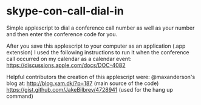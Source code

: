 skype-con-call-dial-in
======================

Simple applescript to dial a conference call number as well as your number and then enter the conference code for you.

After you save this applescript to your computer as an application (.app extension) I used the following instructions to run it when the conference call occurred on my calendar as a calendar event:
https://discussions.apple.com/docs/DOC-4082

Helpful contributors the creation of this applescript were:
@maxanderson's blog at: http://blog.xam.dk/?p=187 (main source of the code)
https://gist.github.com/JakeBilbrey/4728941 (used for the hang up command)
